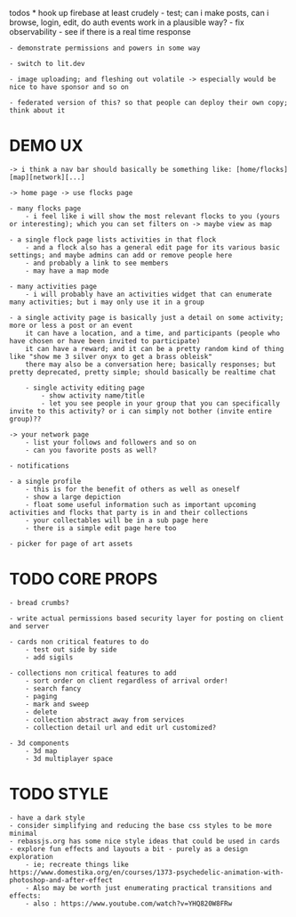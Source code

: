 
todos
	* hook up firebase at least crudely
		- test; can i make posts, can i browse, login, edit, do auth events work in a plausible way?
		- fix observability
		- see if there is a real time response

	- demonstrate permissions and powers in some way

	- switch to lit.dev

	- image uploading; and fleshing out volatile -> especially would be nice to have sponsor and so on

	- federated version of this? so that people can deploy their own copy; think about it


# DEMO UX

	-> i think a nav bar should basically be something like: [home/flocks][map][network][...]

	-> home page -> use flocks page

	- many flocks page
		- i feel like i will show the most relevant flocks to you (yours or interesting); which you can set filters on -> maybe view as map

	- a single flock page lists activities in that flock
		- and a flock also has a general edit page for its various basic settings; and maybe admins can add or remove people here
		- and probably a link to see members
		- may have a map mode

	- many activities page
		- i will probably have an activities widget that can enumerate many activities; but i may only use it in a group

	- a single activity page is basically just a detail on some activity; more or less a post or an event
		it can have a location, and a time, and participants (people who have chosen or have been invited to participate)
		it can have a reward; and it can be a pretty random kind of thing like "show me 3 silver onyx to get a brass obleisk"
		there may also be a conversation here; basically responses; but pretty deprecated, pretty simple; should basically be realtime chat

		- single activity editing page
			- show activity name/title
			- let you see people in your group that you can specifically invite to this activity? or i can simply not bother (invite entire group)??

	-> your network page
		- list your follows and followers and so on
		- can you favorite posts as well?

	- notifications

	- a single profile
		- this is for the benefit of others as well as oneself
		- show a large depiction
		- float some useful information such as important upcoming activities and flocks that party is in and their collections
		- your collectables will be in a sub page here
		- there is a simple edit page here too

	- picker for page of art assets

# TODO CORE PROPS

	- bread crumbs?

	- write actual permissions based security layer for posting on client and server

	- cards non critical features to do
		- test out side by side
		- add sigils

	- collections non critical features to add
		- sort order on client regardless of arrival order!
		- search fancy
		- paging
		- mark and sweep
		- delete
		- collection abstract away from services
		- collection detail url and edit url customized?

	- 3d components
		- 3d map
		- 3d multiplayer space

# TODO STYLE

	- have a dark style
	- consider simplifying and reducing the base css styles to be more minimal
	- rebassjs.org has some nice style ideas that could be used in cards
	- explore fun effects and layouts a bit - purely as a design exploration
		- ie; recreate things like https://www.domestika.org/en/courses/1373-psychedelic-animation-with-photoshop-and-after-effect
		- Also may be worth just enumerating practical transitions and effects:
		- also : https://www.youtube.com/watch?v=YHQ820W8FRw
